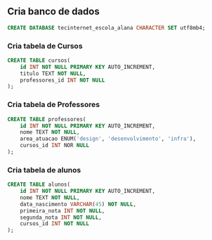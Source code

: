 ## Cria banco de dados

```sql
CREATE DATABASE tecinternet_escola_alana CHARACTER SET utf8mb4;
```

### Cria tabela de Cursos

```sql
CREATE TABLE cursos(
    id INT NOT NULL PRIMARY KEY AUTO_INCREMENT,
    titulo TEXT NOT NULL,
    professores_id INT NOT NULL
);
```

### Cria tabela de Professores

```sql
CREATE TABLE professores(
    id INT NOT NULL PRIMARY KEY AUTO_INCREMENT,
    nome TEXT NOT NULL,
    area_atuacao ENUM('design', 'desenvolvimento', 'infra'),
    cursos_id INT NOR NULL
);
```

### Cria tabela de alunos

```sql
CREATE TABLE alunos(
    id INT NOT NULL PRIMARY KEY AUTO_INCREMENT,
    nome TEXT NOT NULL,
    data_nascimento VARCHAR(45) NOT NULL,
    primeira_nota INT NOT NULL,
    segunda_nota INT NOT NULL,
    cursos_id INT NOT NULL
);
```

